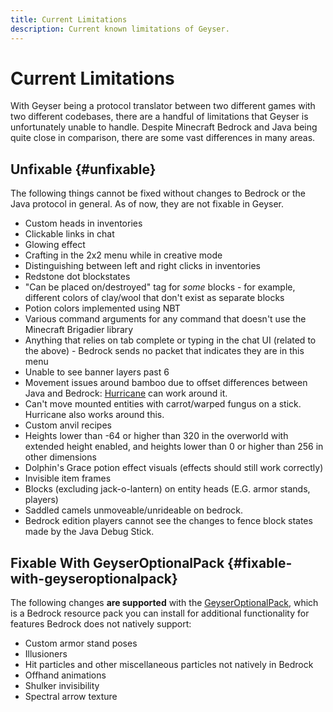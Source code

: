 ```yaml
---
title: Current Limitations
description: Current known limitations of Geyser.
---
```


# Current Limitations

With Geyser being a protocol translator between two different games with two different codebases, there are a handful of limitations that Geyser is unfortunately unable to handle. 
Despite Minecraft Bedrock and Java being quite close in comparison, there are some vast differences in many areas.

## Unfixable {#unfixable}

The following things cannot be fixed without changes to Bedrock or the Java protocol in general. As of now, they are not fixable in Geyser.

- Custom heads in inventories
- Clickable links in chat
- Glowing effect
- Crafting in the 2x2 menu while in creative mode
- Distinguishing between left and right clicks in inventories
- Redstone dot blockstates
- "Can be placed on/destroyed" tag for *some* blocks - for example, different colors of clay/wool that don't exist as separate blocks
- Potion colors implemented using NBT
- Various command arguments for any command that doesn't use the Minecraft Brigadier library
- Anything that relies on tab complete or typing in the chat UI (related to the above) - Bedrock sends no packet that indicates they are in this menu
- Unable to see banner layers past 6
- Movement issues around bamboo due to offset differences between Java and Bedrock: [Hurricane](/other/hurricane) can work around it.
- Can't move mounted entities with carrot/warped fungus on a stick. Hurricane also works around this.
- Custom anvil recipes
- Heights lower than -64 or higher than 320 in the overworld with extended height enabled, and heights lower than 0 or higher than 256 in other dimensions
- Dolphin's Grace potion effect visuals (effects should still work correctly)
- Invisible item frames
- Blocks (excluding jack-o-lantern) on entity heads (E.G. armor stands, players)
- Saddled camels unmoveable/unrideable on bedrock.
- Bedrock edition players cannot see the changes to fence block states made by the Java Debug Stick.

## Fixable With GeyserOptionalPack {#fixable-with-geyseroptionalpack}

The following changes **are supported** with the [GeyserOptionalPack](/other/geyseroptionalpack/), which is a Bedrock resource pack you can install for additional functionality for features Bedrock does not natively support:
- Custom armor stand poses
- Illusioners
- Hit particles and other miscellaneous particles not natively in Bedrock
- Offhand animations
- Shulker invisibility
- Spectral arrow texture
